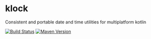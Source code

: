# klock
Consistent and portable date and time utilities for multiplatform kotlin

[![Build Status](https://travis-ci.org/soywiz/klock.svg?branch=master)](https://travis-ci.org/soywiz/klock)
[![Maven Version](https://img.shields.io/github/tag/soywiz/klock.svg?style=flat&label=maven)](http://search.maven.org/#search%7Cga%7C1%7Ca%3A%22klock%22)
